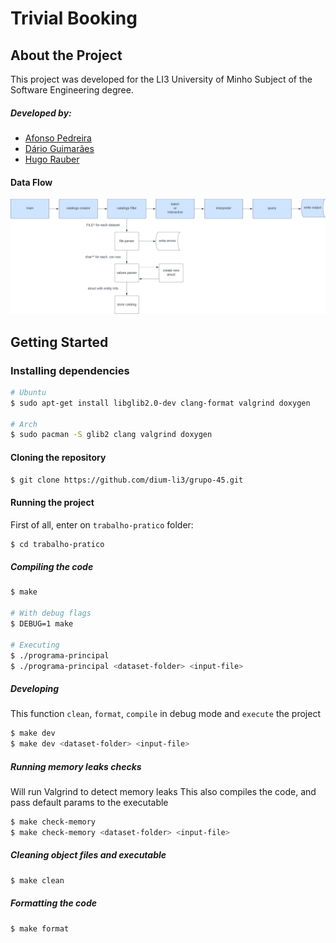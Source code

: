 # Trivial Booking

## About the Project

This project was developed for the LI3 University of Minho Subject of the Software Engineering degree.

##### Developed by:

- [Afonso Pedreira](https://github.com/afooonso)
- [Dário Guimarães](https://github.com/darguima)
- [Hugo Rauber](https://github.com/HugoLRauber)

#### Data Flow

![Data Flow Flow](./trabalho-pratico/Relatorio/data_flow.png)

## Getting Started

### Installing dependencies

```bash
# Ubuntu
$ sudo apt-get install libglib2.0-dev clang-format valgrind doxygen

# Arch
$ sudo pacman -S glib2 clang valgrind doxygen
```

#### Cloning the repository

```bash
$ git clone https://github.com/dium-li3/grupo-45.git
```

#### Running the project

First of all, enter on `trabalho-pratico` folder:
```bash
$ cd trabalho-pratico
```

##### Compiling the code
```bash
$ make

# With debug flags
$ DEBUG=1 make

# Executing
$ ./programa-principal 
$ ./programa-principal <dataset-folder> <input-file>
```

##### Developing

This function `clean`, `format`, `compile` in debug mode and `execute` the project

```bash
$ make dev
$ make dev <dataset-folder> <input-file>
```

##### Running memory leaks checks

Will run Valgrind to detect memory leaks
This also compiles the code, and pass default params to the executable

```bash
$ make check-memory
$ make check-memory <dataset-folder> <input-file>
```

##### Cleaning object files and executable
```bash
$ make clean
```

##### Formatting the code
```bash
$ make format
```
